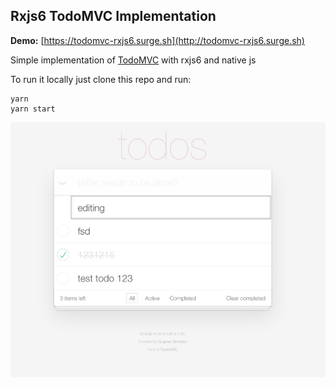 ## Rxjs6 TodoMVC Implementation

**Demo:** [https://todomvc-rxjs6.surge.sh](http://todomvc-rxjs6.surge.sh)

Simple implementation of [TodoMVC](http://todomvc.com/) with rxjs6 and native js


To run it locally just clone this repo and run:
```
yarn
yarn start
```

![screnshot](./.github/preview.png)


